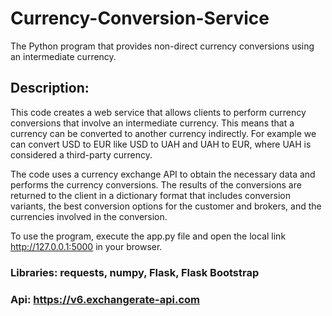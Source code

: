 # Currency-Conversion-Service
The Python program that provides non-direct currency conversions using an intermediate currency.

## Description:
This code creates a web service that allows clients to perform currency conversions that involve an intermediate currency. This means that a currency can be converted to another currency indirectly. For example we can convert USD to EUR like USD to UAH and UAH to EUR, where UAH is considered a third-party currency.

The code uses a currency exchange API to obtain the necessary data and performs the currency conversions. The results of the conversions are returned to the client in a dictionary format that includes conversion variants, the best conversion options for the customer and brokers, and the currencies involved in the conversion.

To use the program, execute the app.py file and open the local link http://127.0.0.1:5000 in your browser.


### Libraries: requests, numpy, Flask, Flask Bootstrap

### Api: https://v6.exchangerate-api.com
